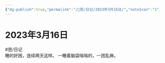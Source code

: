 ```yaml
---
{"dg-publish":true,"permalink":"/🧠思/日记/2023年3月16日/","noteIcon":"1","created":"2023-03-16T06:37:04.401+08:00","updated":""}
---
```


# 2023年3月16日
#思/日记  
睡的好困，连续两天这样。
一睡着脑袋嗡嗡的，一团乱麻。
